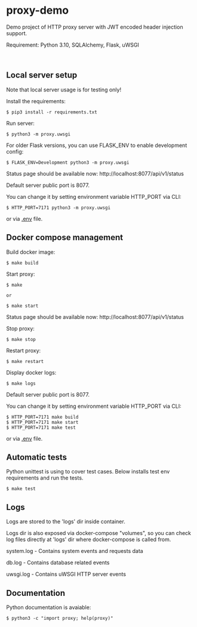 # proxy-demo

Demo project of HTTP proxy server with JWT encoded header injection support.

Requirement: Python 3.10, SQLAlchemy, Flask, uWSGI

&nbsp;  

## Local server setup

Note that local server usage is for testing only!

Install the requirements:

    $ pip3 install -r requirements.txt

Run server:

    $ python3 -m proxy.uwsgi

For older Flask versions, you can use FLASK_ENV to enable development config:

    $ FLASK_ENV=Development python3 -m proxy.uwsgi

Status page should be available now: http://localhost:8077/api/v1/status

Default server public port is 8077.

You can change it by setting environment variable HTTP_PORT via CLI:

    $ HTTP_PORT=7171 python3 -m proxy.uwsgi

or via [.env](.env) file.


## Docker compose management

Build docker image:

    $ make build

Start proxy:

    $ make

    or

    $ make start

Status page should be available now: http://localhost:8077/api/v1/status

Stop proxy:

    $ make stop

Restart proxy:

    $ make restart

Display docker logs:

    $ make logs


Default server public port is 8077.

You can change it by setting environment variable HTTP_PORT via CLI:

    $ HTTP_PORT=7171 make build
    $ HTTP_PORT=7171 make start
    $ HTTP_PORT=7171 make test

or via [.env](.env) file.


## Automatic tests

Python unittest is using to cover test cases.
Below installs test env requirements and run the tests.

    $ make test


## Logs

Logs are stored to the 'logs' dir inside container.

Logs dir is also exposed via docker-compose "volumes", so you can check log files directly at 'logs' dir where docker-compose is called from.

system.log - Contains system events and requests data

db.log - Contains database related events

uwsgi.log - Contains uWSGI HTTP server events

## Documentation

Python documentation is avaiable:

    $ python3 -c "import proxy; help(proxy)"
